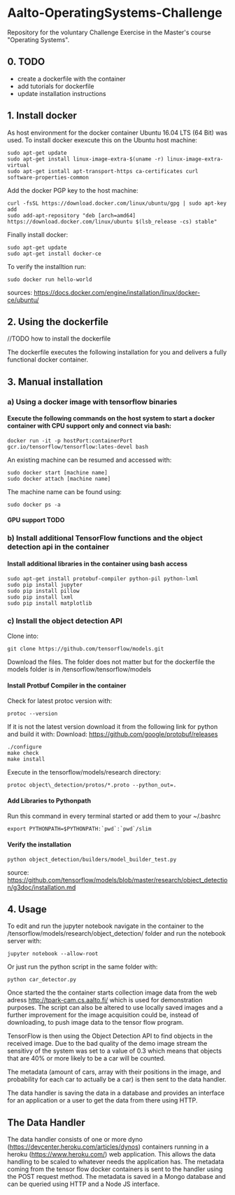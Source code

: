 # Aalto-OperatingSystems-Challenge

Repository for the voluntary Challenge Exercise in the Master's course "Operating Systems".

## 0. TODO
- create a dockerfile with the container
- add tutorials for dockerfile
- update installation instructions


## 1. Install docker

As host environment for the docker container Ubuntu 16.04 LTS (64 Bit) was used. To install docker exexcute this on the Ubuntu host machine:
```shell
sudo apt-get update
sudo apt-get install linux-image-extra-$(uname -r) linux-image-extra-virtual
sudo apt-get isntall apt-transport-https ca-certificates curl software-properties-common
```
Add the docker PGP key to the host machine:
```shell
curl -fsSL https://download.docker.com/linux/ubuntu/gpg | sudo apt-key add
sudo add-apt-repository "deb [arch=amd64] https://download.docker.com/linux/ubuntu $(lsb_release -cs) stable"
```
Finally install docker:
```shell
sudo apt-get update
sudo apt-get install docker-ce
```
To verify the installtion run:
```shell
sudo docker run hello-world
```
sources: https://docs.docker.com/engine/installation/linux/docker-ce/ubuntu/


## 2. Using the dockerfile

//TODO how to install the dockerfile

The dockerfile executes the following installation for you and delivers a fully functional docker container.

## 3. Manual installation
### a) Using a docker image with tensorflow binaries
#### Execute the following commands on the host system to start a docker container with CPU support only and connect via bash:
```shell
docker run -it -p hostPort:containerPort gcr.io/tensorflow/tensorflow:lates-devel bash
```
An existing machine can be resumed and accessed with:
```shell
sudo docker start [machine name]
sudo docker attach [machine name]
```
The machine name can be found using:
```shell
sudo docker ps -a
```
#### GPU support TODO


### b) Install additional TensorFlow functions and the object detection api in the container

#### Install additional libraries in the container using bash access
```shell
sudo apt-get install protobuf-compiler python-pil python-lxml
sudo pip install jupyter
sudo pip install pillow
sudo pip install lxml
sudo pip install matplotlib
```

### c) Install the object detection API

Clone into: 
```shell
git clone https://github.com/tensorflow/models.git
```
Download the files. The folder does not matter but for the dockerfile the models folder is in /tensorflow/tensorflow/models

#### Install Protbuf Compiler in the container
Check for latest protoc version with:
```shell
protoc --version
```
If it is not the latest version download it from the following link for python and build it with:
Download: https://github.com/google/protobuf/releases
```shell
./configure
make check
make install
```
Execute in the tensorflow/models/research directory:
```shell
protoc object\_detection/protos/*.proto --python_out=.
```
#### Add Libraries to Pythonpath
Run this command in every terminal started or add them to your ~/.bashrc
```shell
export PYTHONPATH=$PYTHONPATH:`pwd`:`pwd`/slim
```
#### Verify the installation
```shell
python object_detection/builders/model_builder_test.py
```
source: https://github.com/tensorflow/models/blob/master/research/object_detection/g3doc/installation.md

## 4. Usage
To edit and run the jupyter notebook navigate in the container to the /tensorflow/models/research/object_detection/ folder and run the notebook server with:
```shell
jupyter notebook --allow-root
```
Or just run the python script in the same folder with:
```shell
python car_detector.py
```

Once started the the container starts collection image data from the web adress http://tpark-cam.cs.aalto.fi/ which is used for demonstration purposes. The script can also be altered to use locally saved images and a further improvement for the image acquisition could be, instead of downloading, to push image data to the tensor flow program.

TensorFlow is then using the Object Detection API to find objects in the received image. Due to the bad quality of the demo image stream the sensitivy of the system was set to a value of 0.3 which means that objects that are 40% or more likely to be a car will be counted.

The metadata (amount of cars, array with their positions in the image, and probability for each car to actually be a car) is then sent to the data handler.

The data handler is saving the data in a database and provides an interface for an application or a user to get the data from there using HTTP.

## The Data Handler

The data handler consists of one or more dyno (https://devcenter.heroku.com/articles/dynos) containers running in a heroku (https://www.heroku.com/) web application. This allows the data handling to be scaled to whatever needs the application has.
The metadata coming from the tensor flow docker containers is sent to the handler using the POST request method. The metadata is saved in a Mongo database and can be queried using HTTP and a Node JS interface.








